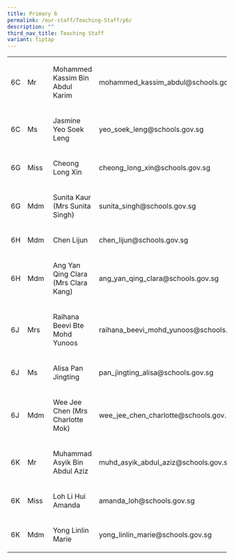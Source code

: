 ```yaml
---
title: Primary 6
permalink: /our-staff/Teaching-Staff/p6/
description: ""
third_nav_title: Teaching Staff
variant: tiptap
---
```

<p></p>
<table style="minWidth: 100px">
<colgroup>
<col>
<col>
<col>
<col>
</colgroup>
<tbody>
<tr>
<td rowspan="1" colspan="1">
<p>6C</p>
</td>
<td rowspan="1" colspan="1">
<p>Mr</p>
</td>
<td rowspan="1" colspan="1">
<p>Mohammed Kassim Bin Abdul Karim</p>
</td>
<td rowspan="1" colspan="1">
<p><a rel="noopener noreferrer nofollow" target="_blank">mohammed_kassim_abdul@schools.gov.sg</a>
</p>
</td>
</tr>
<tr>
<td rowspan="1" colspan="1">
<p>6C</p>
</td>
<td rowspan="1" colspan="1">
<p>Ms</p>
</td>
<td rowspan="1" colspan="1">
<p>Jasmine Yeo Soek Leng</p>
</td>
<td rowspan="1" colspan="1">
<p><a rel="noopener noreferrer nofollow" target="_blank">yeo_soek_leng@schools.gov.sg</a>
</p>
</td>
</tr>
<tr>
<td rowspan="1" colspan="1">
<p>6G</p>
</td>
<td rowspan="1" colspan="1">
<p>Miss</p>
</td>
<td rowspan="1" colspan="1">
<p>Cheong Long Xin</p>
</td>
<td rowspan="1" colspan="1">
<p><a rel="noopener noreferrer nofollow" target="_blank">cheong_long_xin@schools.gov.sg</a>
</p>
</td>
</tr>
<tr>
<td rowspan="1" colspan="1">
<p>6G</p>
</td>
<td rowspan="1" colspan="1">
<p>Mdm</p>
</td>
<td rowspan="1" colspan="1">
<p>Sunita Kaur (Mrs Sunita Singh)</p>
</td>
<td rowspan="1" colspan="1">
<p><a rel="noopener noreferrer nofollow" target="_blank">sunita_singh@schools.gov.sg</a>
</p>
</td>
</tr>
<tr>
<td rowspan="1" colspan="1">
<p>6H</p>
</td>
<td rowspan="1" colspan="1">
<p>Mdm&nbsp;</p>
</td>
<td rowspan="1" colspan="1">
<p>Chen Lijun</p>
</td>
<td rowspan="1" colspan="1">
<p><a rel="noopener noreferrer nofollow" target="_blank">chen_lijun@schools.gov.sg</a>
</p>
</td>
</tr>
<tr>
<td rowspan="1" colspan="1">
<p>6H</p>
</td>
<td rowspan="1" colspan="1">
<p>Mdm</p>
</td>
<td rowspan="1" colspan="1">
<p>Ang Yan Qing Clara (Mrs Clara Kang)</p>
</td>
<td rowspan="1" colspan="1">
<p><a rel="noopener noreferrer nofollow" target="_blank">ang_yan_qing_clara@schools.gov.sg</a>
</p>
</td>
</tr>
<tr>
<td rowspan="1" colspan="1">
<p>6J</p>
</td>
<td rowspan="1" colspan="1">
<p>Mrs</p>
</td>
<td rowspan="1" colspan="1">
<p>Raihana Beevi Bte Mohd Yunoos</p>
</td>
<td rowspan="1" colspan="1">
<p><a rel="noopener noreferrer nofollow" target="_blank">raihana_beevi_mohd_yunoos@schools.gov.sg</a>
</p>
</td>
</tr>
<tr>
<td rowspan="1" colspan="1">
<p>6J</p>
</td>
<td rowspan="1" colspan="1">
<p>Ms&nbsp;</p>
</td>
<td rowspan="1" colspan="1">
<p>Alisa Pan Jingting</p>
</td>
<td rowspan="1" colspan="1">
<p><a rel="noopener noreferrer nofollow" target="_blank">pan_jingting_alisa@schools.gov.sg</a>
</p>
</td>
</tr>
<tr>
<td rowspan="1" colspan="1">
<p>6J</p>
</td>
<td rowspan="1" colspan="1">
<p>Mdm</p>
</td>
<td rowspan="1" colspan="1">
<p>Wee Jee Chen (Mrs Charlotte Mok)</p>
</td>
<td rowspan="1" colspan="1">
<p><a rel="noopener noreferrer nofollow" target="_blank">wee_jee_chen_charlotte@schools.gov.sg</a>
</p>
</td>
</tr>
<tr>
<td rowspan="1" colspan="1">
<p>6K</p>
</td>
<td rowspan="1" colspan="1">
<p>Mr</p>
</td>
<td rowspan="1" colspan="1">
<p>Muhammad Asyik Bin Abdul Aziz</p>
</td>
<td rowspan="1" colspan="1">
<p><a rel="noopener noreferrer nofollow" target="_blank">muhd_asyik_abdul_aziz@schools.gov.sg</a>
</p>
</td>
</tr>
<tr>
<td rowspan="1" colspan="1">
<p>6K</p>
</td>
<td rowspan="1" colspan="1">
<p>Miss&nbsp;</p>
</td>
<td rowspan="1" colspan="1">
<p>Loh Li Hui Amanda</p>
</td>
<td rowspan="1" colspan="1">
<p><a rel="noopener noreferrer nofollow" target="_blank">amanda_loh@schools.gov.sg</a>
</p>
</td>
</tr>
<tr>
<td rowspan="1" colspan="1">
<p>6K</p>
</td>
<td rowspan="1" colspan="1">
<p>Mdm</p>
</td>
<td rowspan="1" colspan="1">
<p>Yong Linlin Marie</p>
</td>
<td rowspan="1" colspan="1">
<p><a rel="noopener noreferrer nofollow" target="_blank">yong_linlin_marie@schools.gov.sg</a>
</p>
</td>
</tr>
</tbody>
</table>
<p></p>